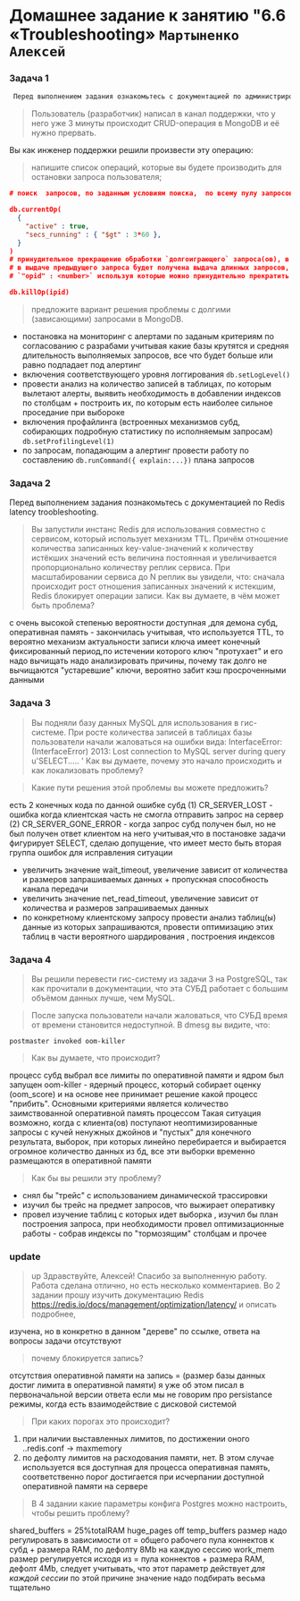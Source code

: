 # Домашнее задание к занятию "6.6 «Troubleshooting» `Мартыненко Алексей`

### Задача 1
```html
 Перед выполнением задания ознакомьтесь с документацией по администрированию MongoDB. 
```

> Пользователь (разработчик) написал в канал поддержки, что у него уже 3 минуты происходит CRUD-операция в MongoDB и её
нужно прервать.

Вы как инженер поддержки решили произвести эту операцию:

> напишите список операций, которые вы будете производить для остановки запроса пользователя;
```json
# поиск  запросов, по заданным условиям поиска,  по всему пулу запросов в текущий момент времени по субд

db.currentOp(
  {
    "active" : true,
    "secs_running" : { "$gt" : 3*60 },
  }
)
# принудительное прекращение обработки `долгоиграющего` запроса(ов), в контексте задачи - запроса
# в выдаче предыдущего запроса будет получена выдача длинных запросов, в nested-ответа,будут указаны соответствующие 
# `"opid" : <number>` используя которые можно принудительно прекратить запрос

db.killOp(ipid)

```


> предложите вариант решения проблемы с долгими (зависающими) запросами в MongoDB.
+ постановка на мониторинг с алертами по заданым критериям по согласованию с разрабами учитывая какие базы крутятся и средняя длительность выполняемых запросов, все что будет больше или равно подпадает под алертинг
+ включения соответствующего уровня логгирования `db.setLogLevel()`
+ провести анализ на количество записей в таблицах, по которым вылетают алерты, выявить необходимость в добавлении индексов по столбцам + построить их, по которым есть наиболее сильное проседание при выбороке
+ включения профайлинга (встроенных механизмов субд, собирающих подробную статистику по исполняемым запросам) `db.setProfilingLevel(1)` 
+ по запросам, попадающим а алертинг провести работу по составлению  `db.runCommand({ explain:...})` плана запросов


### Задача 2

Перед выполнением задания познакомьтесь с документацией по Redis latency troobleshooting.

> Вы запустили инстанс Redis для использования совместно с сервисом, который использует механизм TTL. Причём отношение
количества записанных key-value-значений к количеству истёкших значений есть величина постоянная и увеличивается
пропорционально количеству реплик сервиса.
При масштабировании сервиса до N реплик вы увидели, что:
сначала происходит рост отношения записанных значений к истекшим, Redis блокирует операции записи. Как вы думаете, в чём
может быть проблема?

с очень высокой степенью вероятности доступная ,для демона субд, оперативная память - закончилась 
учитывая, что используется TTL, то вероятно механизм актуальности записи ключа имеет конечный фиксированный период,по 
истечении которого ключ "протухает" и его надо вычищать
надо анализировать причины, почему так долго не вычищаются "устаревшие" ключи, вероятно забит кэш просроченными данными


### Задача 3

> Вы подняли базу данных MySQL для использования в гис-системе. При росте количества записей в таблицах базы пользователи
начали жаловаться на ошибки вида:
InterfaceError: (InterfaceError) 2013: Lost connection to MySQL server during query u'SELECT..... '
Как вы думаете, почему это начало происходить и как локализовать проблему?

>Какие пути решения этой проблемы вы можете предложить?

есть 2 конечных кода  по данной ошибке субд
(1) CR_SERVER_LOST - ошибка когда клиентская часть не смогла отправить запрос на сервер
(2) CR_SERVER_GONE_ERROR - когда запрос субд получен был, но не был получен ответ клиентом на него
учитывая,что в постановке задачи фигурирует SELECT, сделаю допущение, что имеет место быть вторая группа ошибок 
для исправления ситуации
+ увеличить значение wait_timeout, увеличение зависит от количества и размеров запрашиваемых данных + пропускная способность канала передачи
+ увеличить значение net_read_timeout, увеличение зависит от количества и размеров запрашиваемых данных
+ по конкретному клиентскому запросу провести анализ таблиц(ы) данные из которых запрашиваются, провести оптимизацию этих таблиц в части 
вероятного шардирования , построения индексов 


### Задача 4

> Вы решили перевести гис-систему из задачи 3 на PostgreSQL, так как прочитали в документации, что эта СУБД работает с
большим объёмом данных лучше, чем MySQL.

> После запуска пользователи начали жаловаться, что СУБД время от времени становится недоступной. В dmesg вы видите, что:

```shell
postmaster invoked oom-killer
```

> Как вы думаете, что происходит?

процесс субд выбрал все лимиты по оперативной памяти и ядром был запущен oom-killer - ядерный процесс, который 
собирает оценку (oom_score) и на основе нее принимает решение какой процесс "прибить". Основными критериями является 
количество заимствованной оперативной память процессом
Такая ситуация возможно, когда с клиента(ов) поступают неоптимизированные запросы с кучей ненужных джойнов и "пустых"
для конечного результата, выборок, при которых линейно перебирается и выбирается огромное количество данных из бд,
все эти выборки временно размещаются в оперативной памяти  

> Как бы вы решили эту проблему?

+ снял бы "трейс" с использованием динамической трассировки 
+ изучил бы трейс на предмет запросов, что выжирает оперативку 
+ провел изучение таблиц с которых идет выборка , изучил бы план построения запроса, при необходимости провел оптимизационные работы - собрав индексы по "тормозящим" столбцам и прочее


### update


>up 
Здравствуйте, Алексей!
Спасибо за выполненную работу.
Работа сделана отлично, но есть несколько комментариев.
Во 2 задании прошу изучить документацию Redis https://redis.io/docs/management/optimization/latency/ и описать подробнее,

изучена, но в конкретно в данном  "дереве" по ссылке, ответа на вопросы задачи отсутствуют

> почему блокируется запись? 

отсутствия оперативной памяти на запись = (размер базы данных достиг лимита в оперативной памяти) я уже об этом писал в первоначальной версии ответа 
если мы не говорим про persistance режимы, когда есть взаимодействие с дисковой системой 
 

> При каких порогах это происходит?

1) при наличии выставленных лимитов, по достижении оного
..redis.conf -> maxmemory
2) по дефолту лимитов на расходования памяти, нет. В этом случае используется 
вся доступная для процесса оперативная память, соответственно порог достигается при исчерпании доступной 
оперативной памяти на сервере



> В 4 задании какие параметры конфига Postgres можно настроить, чтобы решить проблему?

shared_buffers  = 25%totalRAM
huge_pages off
temp_buffers размер надо регулировать в зависимости от = общего рабочего пула коннектов к субд + размера RAM, по дефолту 8Мb на каждую сессию
work_mem размер регулируется исходя из = пула коннектов + размера RAM, дефолт 4Mb, следует учитывать, что этот параметр действует _для каждой сессии_ по этой причине значение надо подбирать весьма тщательно





